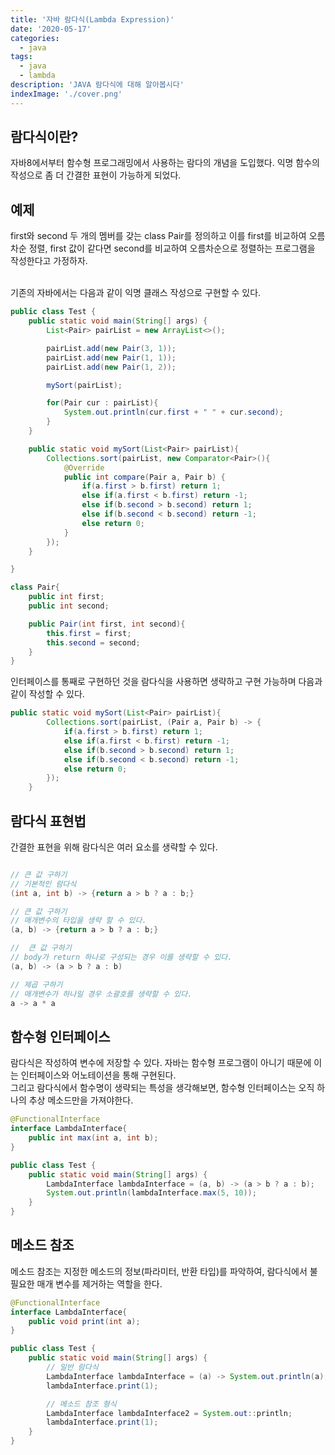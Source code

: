 ```yaml
---
title: '자바 람다식(Lambda Expression)'
date: '2020-05-17'
categories:
  - java
tags:
  - java
  - lambda
description: 'JAVA 람다식에 대해 알아봅시다'
indexImage: './cover.png'
---
```


## 람다식이란?

자바8에서부터 함수형 프로그래밍에서 사용하는 람다의 개념을 도입했다.
익명 함수의 작성으로 좀 더 간결한 표현이 가능하게 되었다.

## 예제

first와 second 두 개의 멤버를 갖는 class Pair를 정의하고 이를 first를 비교하여 오름차순 정렬, 
first 값이 같다면 second를 비교하여 오름차순으로 정렬하는 프로그램을 작성한다고 가정하자.  

<br/>
기존의 자바에서는 다음과 같이 익명 클래스 작성으로 구현할 수 있다.

``` java
public class Test {
    public static void main(String[] args) {
        List<Pair> pairList = new ArrayList<>();

        pairList.add(new Pair(3, 1));
        pairList.add(new Pair(1, 1));
        pairList.add(new Pair(1, 2));

        mySort(pairList);

        for(Pair cur : pairList){
            System.out.println(cur.first + " " + cur.second);
        }
    }

    public static void mySort(List<Pair> pairList){
        Collections.sort(pairList, new Comparator<Pair>(){
            @Override
            public int compare(Pair a, Pair b) {
                if(a.first > b.first) return 1;
                else if(a.first < b.first) return -1;
                else if(b.second > b.second) return 1;
                else if(b.second < b.second) return -1;
                else return 0;
            }
        });
    }

}

class Pair{
    public int first;
    public int second;

    public Pair(int first, int second){
        this.first = first;
        this.second = second;
    }
}
```

인터페이스를 통째로 구현하던 것을 람다식을 사용하면 생략하고 구현 가능하며 다음과 같이 작성할 수 있다.

``` java
public static void mySort(List<Pair> pairList){
        Collections.sort(pairList, (Pair a, Pair b) -> {
            if(a.first > b.first) return 1;
            else if(a.first < b.first) return -1;
            else if(b.second > b.second) return 1;
            else if(b.second < b.second) return -1;
            else return 0;
        });
    }
```


## 람다식 표현법

간결한 표현을 위해 람다식은 여러 요소를 생략할 수 있다.

``` java

// 큰 값 구하기
// 기본적인 람다식 
(int a, int b) -> {return a > b ? a : b;}

// 큰 값 구하기
// 매개변수의 타입을 생략 할 수 있다. 
(a, b) -> {return a > b ? a : b;}

//  큰 값 구하기
// body가 return 하나로 구성되는 경우 이를 생략할 수 있다.
(a, b) -> (a > b ? a : b)

// 제곱 구하기
// 매개변수가 하나일 경우 소괄호를 생략할 수 있다.
a -> a * a
```

## 함수형 인터페이스  

람다식은 작성하여 변수에 저장할 수 있다. 자바는 함수형 프로그램이 아니기 때문에 이는 인터페이스와 어노테이션을 통해 구현된다.  
그리고 람다식에서 함수명이 생략되는 특성을 생각해보면, 함수형 인터페이스는 오직 하나의 추상 메소드만을 가져야한다.

``` java
@FunctionalInterface
interface LambdaInterface{
    public int max(int a, int b);
}

public class Test {
    public static void main(String[] args) {
        LambdaInterface lambdaInterface = (a, b) -> (a > b ? a : b);
        System.out.println(lambdaInterface.max(5, 10));
    }
}
```

## 메소드 참조

메소드 참조는 지정한 메소드의 정보(파라미터, 반환 타입)를 파악하여, 
람다식에서 불필요한 매개 변수를 제거하는 역할을 한다.

``` java
@FunctionalInterface
interface LambdaInterface{
    public void print(int a);
}

public class Test {
    public static void main(String[] args) {
        // 일반 람다식
        LambdaInterface lambdaInterface = (a) -> System.out.println(a);
        lambdaInterface.print(1);

        // 메소드 참조 형식
        LambdaInterface lambdaInterface2 = System.out::println;
        lambdaInterface.print(1);
    }
}
```